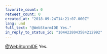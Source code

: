 ```yaml
---
favorite_count: 0
retweet_count: 0
created_at: "2018-09-24T14:21:07.000Z"
lang: und
full_text: "@WebStormIDE Yes."
in_reply_to_status_id: "1044228043584212992"
---
```


[@WebStormIDE](https://twitter.com/WebStormIDE) Yes.
